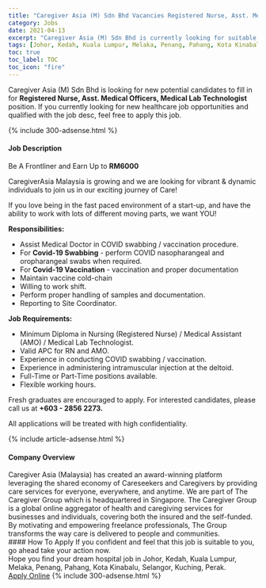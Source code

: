 ```yaml
---
title: "Caregiver Asia (M) Sdn Bhd Vacancies Registered Nurse, Asst. Medical Officers, Medical Lab Technologist" 
category: Jobs 
date: 2021-04-13 
excerpt: "Caregiver Asia (M) Sdn Bhd is currently looking for suitable person to fill in the Registered Nurse, Asst. Medical Officers, Medical Lab Technologist which positioned at Johor, Kedah, Kuala Lumpur, Melaka, Penang, Pahang, Kota Kinabalu, Selangor, Kuching, Perak" 
tags: [Johor, Kedah, Kuala Lumpur, Melaka, Penang, Pahang, Kota Kinabalu, Selangor, Kuching, Perak] 
toc: true 
toc_label: TOC 
toc_icon: "fire" 
--- 
```


<p>Caregiver Asia (M) Sdn Bhd is looking for new potential candidates to fill in for <b>Registered Nurse, Asst. Medical Officers, Medical Lab Technologist</b> position. If you currently looking for new healthcare job opportunities and qualified with the job desc, feel free to apply this job.
</p>{% include 300-adsense.html %} 
<div><div><h4>Job Description</h4></div><div><div><span><div><p>Be A Frontliner and Earn Up to <strong>RM6000</strong>&#160;</p><p>CaregiverAsia Malaysia is growing and we are looking for vibrant &amp; dynamic individuals to join us in our exciting journey of Care!</p><p>If you love being in the fast paced environment of a start-up, and have the ability to work with lots of different moving parts, we want YOU!</p><p><strong>Responsibilities:</strong></p><ul><li>Assist Medical Doctor in COVID swabbing / vaccination procedure.</li><li>For <strong>Covid-19 Swabbing</strong> - perform COVID nasopharangeal and oropharangeal swabs when required.</li><li>For <strong>Covid-19 Vaccination</strong> - vaccination and proper documentation</li><li>Maintain vaccine cold-chain</li><li>Willing to work shift.</li><li>Perform proper handling of samples and documentation.</li><li>Reporting to Site Coordinator.</li></ul><p><strong>Job Requirements:</strong></p><ul><li>Minimum Diploma in Nursing (Registered Nurse) / Medical Assistant (AMO) / Medical Lab Technologist.</li><li>Valid APC for RN and AMO.</li><li>Experience in conducting COVID swabbing / vaccination.</li><li>Experience in administering intramuscular injection at the deltoid.</li><li>Full-Time or Part-Time positions available.</li><li>Flexible working hours.</li></ul><p>Fresh graduates are encouraged to apply. For interested candidates, please call us at&#160;<strong>+603 - 2856 2273.</strong></p><p>All applications will be treated with high confidentiality.</p></div></span></div></div></div> 
{% include article-adsense.html %} 
<div><div><h4>Company Overview</h4></div><div><div><span><div><div>Caregiver Asia (Malaysia) has created an award-winning platform leveraging the shared economy of Careseekers and Caregivers by providing care services for everyone, everywhere, and anytime. We are part of The Caregiver Group which is headquartered in Singapore. The Caregiver Group is a global online aggregator of health and caregiving services for businesses and individuals, covering both the insured and the self-funded. By motivating and empowering freelance professionals, The Group transforms the way care is delivered to people and communities.</div></div></span></div></div></div> 
#### How To Apply 
If you confident and feel that this job is suitable to you, go ahead take your action now. <br/> 
Hope you find your dream hospital job in Johor, Kedah, Kuala Lumpur, Melaka, Penang, Pahang, Kota Kinabalu, Selangor, Kuching, Perak. <br/> 
<a href="https://www.jobstreet.com.my/en/job/registered-nurse-asst-medical-officers-medical-lab-technologist-4535160?jobId=jobstreet-my-job-4535160" class="btn btn--warning" target="_blank" rel="nofollow noopenner">Apply Online</a> 
{% include 300-adsense.html %} 